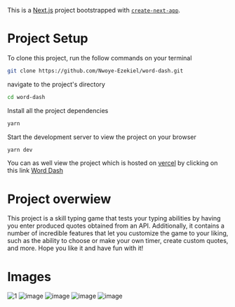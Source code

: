 This is a [Next.js](https://nextjs.org/) project bootstrapped with [`create-next-app`](https://github.com/vercel/next.js/tree/canary/packages/create-next-app).

# Project Setup

To clone this project, run the follow commands on your terminal

```sh
git clone https://github.com/Nwoye-Ezekiel/word-dash.git
```

navigate to the project's directory

```sh
cd word-dash
```

Install all the project dependencies

```sh
yarn
```

Start the development server to view the project on your browser

```sh
yarn dev
```

You can as well view the project which is hosted on [vercel](https://vercel.com/) by clicking on this link
[Word Dash](https://word-dash.vercel.app/)

# Project overwiew

This project is a skill typing game that tests your typing abilities by having you enter produced quotes obtained from an API. Additionally, it contains a number of incredible features that let you customize the game to your liking, such as the ability to choose or make your own timer, create custom quotes, and more. Hope you like it and have fun with it!

# Images

![1](https://user-images.githubusercontent.com/57937355/180829524-5f87f05f-c195-479c-8195-4cfcaa02eb22.PNG)
![image](https://user-images.githubusercontent.com/57937355/180830818-04fbf2b9-7384-4c91-9894-b626b49462bd.png)
![image](https://user-images.githubusercontent.com/57937355/180831099-500f6696-54b4-43a0-830c-29a5bb5cc20f.png)
![image](https://user-images.githubusercontent.com/57937355/180831169-60c1313c-e5e4-4832-a209-b3493a368dd4.png)
![image](https://user-images.githubusercontent.com/57937355/180831284-36cb349b-833f-4498-9dc1-7fc7c3b6bf91.png)

